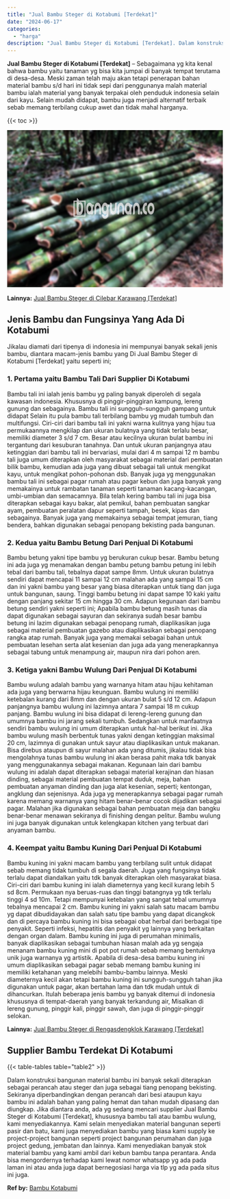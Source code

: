 ```yaml
---
title: "Jual Bambu Steger di Kotabumi [Terdekat]"
date: "2024-06-17"
categories: 
  - "harga"
description: "Jual Bambu Steger di Kotabumi [Terdekat]. Dalam konstruksi bangunan material bambu ini banyak sekali diterapkan sebagai perancah atau steger dan juga sebagai..."
---
```


**Jual Bambu Steger di Kotabumi \[Terdekat\]** – Sebagaimana yg kita kenal bahwa bambu yaitu tanaman yg bisa kita jumpai di banyak tempat terutama di desa-desa. Meski zaman telah maju akan tetapi penerapan bahan material bambu s/d hari ini tidak sepi dari penggunanya malah material bambu ialah material yang banyak terpakai oleh penduduk indonesia selain dari kayu. Selain mudah didapat, bambu juga menjadi alternatif terbaik sebab memang terbilang cukup awet dan tidak mahal harganya.

{{< toc >}}

![Jual Bambu Steger di Kotabumi [Terdekat]](/images/jual-bambu-tali-39.png)

**Lainnya:** [Jual Bambu Steger di Cilebar Karawang \[Terdekat\]](https://bambu.bangunan.co/jual-bambu-steger-di-cilebar-karawang-terdekat/)

## Jenis Bambu dan Fungsinya Yang Ada Di Kotabumi

Jikalau diamati dari tipenya di indonesia ini mempunyai banyak sekali jenis bambu, diantara macam-jenis bambu yang Di Jual Bambu Steger di Kotabumi \[Terdekat\] yaitu seperti ini;

### 1\. Pertama yaitu Bambu Tali Dari Supplier Di Kotabumi

Bambu tali ini ialah jenis bambu yg paling banyak diperoleh di segala kawasan indonesia. Khususnya di pinggir-pinggiran kampung, lereng gunung dan sebagainya. Bambu tali ini sungguh-sungguh gampang untuk didapat Selain itu pula bambu tali terbilang bambu yg mudah tumbuh dan multifungsi. Ciri-ciri dari bambu tali ini yakni warna kulitnya yang hijau tua permukaannya mengkilap dan ukuran bulatnya yang tidak terlalu besar, memiliki diameter 3 s/d 7 cm. Besar atau kecilnya ukuran bulat bambu ini tergantung dari kesuburan tanahnya. Dan untuk ukuran panjangnya atau ketinggian dari bambu tali ini bervariasi, mulai dari 4 m sampai 12 m bambu tali juga umum diterapkan oleh masyarakat sebagai material dari pembuatan bilik bambu, kemudian ada juga yang dibuat sebagai tali untuk mengikat kayu, untuk mengikat pohon-pohonan dsb. Banyak juga yg menggunakan bambu tali ini sebagai pagar rumah atau pagar kebun dan juga banyak yang memakainya untuk rambatan tanaman seperti tanaman kacang-kacangan, umbi-umbian dan semacamnya. Bila telah kering bambu tali ini juga bisa diterapkan sebagai kayu bakar, alat pemikul, bahan pembuatan sangkar ayam, pembuatan peralatan dapur seperti tampah, besek, kipas dan sebagainya. Banyak juga yang memakainya sebagai tempat jemuran, tiang bendera, bahkan digunakan sebagai penopang bekisting pada bangunan.

### 2\. Kedua yaitu Bambu Betung Dari Penjual Di Kotabumi

Bambu betung yakni tipe bambu yg berukuran cukup besar. Bambu betung ini ada juga yg menamakan dengan bambu petung bambu petung ini lebih tebal dari bambu tali, tebalnya dapat sampe 8mm. Untuk ukuran bulatnya sendiri dapat mencapai 11 sampai 12 cm malahan ada yang sampai 15 cm dan ini yakni bambu yang besar yang biasa diterapkan untuk tiang dan juga untuk bangunan, saung. Tinggi bambu betung ini dapat sampe 10 kaki yaitu dengan panjang sekitar 15 cm hingga 30 cm. Adapun kegunaan dari bambu betung sendiri yakni seperti ini; Apabila bambu betung masih tunas dia dapat digunakan sebagai sayuran dan sekiranya sudah besar bambu betung ini lazim digunakan sebagai penopang rumah, diaplikasikan juga sebagai material pembuatan gazebo atau diaplikasikan sebagai penopang rangka atap rumah. Banyak juga yang memakai sebagai bahan untuk pembuatan lesehan serta alat kesenian dan juga ada yang menerapkannya sebagai tabung untuk menampung air, maupun nira dari pohon aren.

### 3\. Ketiga yakni Bambu Wulung Dari Penjual Di Kotabumi

Bambu wulung adalah bambu yang warnanya hitam atau hijau kehitaman ada juga yang berwarna hijau keunguan. Bambu wulung ini memiliki ketebalan kurang dari 8mm dan dengan ukuran bulat 5 s/d 12 cm. Adapun panjangnya bambu wulung ini lazimnya antara 7 sampai 18 m cukup panjang. Bambu wulung ini bisa didapat di lereng-lereng gunung dan umumnya bambu ini jarang sekali tumbuh. Sedangkan untuk manfaatnya sendiri bambu wulung ini umum diterapkan untuk hal-hal berikut ini. Jika bambu wulung masih berbentuk tunas yakni dengan ketinggian maksimal 20 cm, lazimnya di gunakan untuk sayur atau diaplikasikan untuk makanan. Bisa direbus ataupun di sayur malahan ada yang ditumis, jikalau tidak bisa mengolahnya tunas bambu wulung ini akan berasa pahit maka tdk banyak yang menggunakannya sebagai makanan. Kegunaan lain dari bambu wulung ini adalah dapat diterapkan sebagai material kerajinan dan hiasan dinding, sebagai material pembuatan tempat duduk, meja, bahan pembuatan anyaman dinding dan juga alat kesenian, seperti; kentongan, angklung dan sejenisnya. Ada juga yg menerapkannya sebagai pagar rumah karena memang warnanya yang hitam benar-benar cocok dijadikan sebagai pagar. Malahan jika digunakan sebagai bahan pembuatan meja dan bangku benar-benar menawan sekiranya di finishing dengan pelitur. Bambu wulung ini juga banyak digunakan untuk kelengkapan kitchen yang terbuat dari anyaman bambu.

### 4\. Keempat yaitu Bambu Kuning Dari Penjual Di Kotabumi

Bambu kuning ini yakni macam bambu yang terbilang sulit untuk didapat sebab memang tidak tumbuh di segala daerah. Juga yang fungsinya tidak terlalu dapat diandalkan yaitu tdk banyak diterapkan oleh masyarakat biasa. Ciri-ciri dari bambu kuning ini ialah diameternya yang kecil kurang lebih 5 sd 8cm. Permukaan nya beruas-ruas dan tinggi batangnya yg tdk terlalu tinggi 4 sd 10m. Tetapi mempunyai ketebalan yang sangat tebal umumnya tebalnya mencapai 2 cm. Bambu kuning ini yakni salah satu macam bambu yg dapat dibudidayakan dan salah satu tipe bambu yang dapat dicangkok dan di percaya bambu kuning ini bisa sebagai obat herbal dari berbagai tipe penyakit. Seperti infeksi, hepatitis dan penyakit yg lainnya yang berkaitan dengan organ dalam. Bambu kuning ini juga di perumahan minimalis, banyak diaplikasikan sebagai tumbuhan hiasan malah ada yg sengaja menanam bambu kuning mini di pot pot rumah sebab memang bentuknya unik juga warnanya yg artistik. Apabila di desa-desa bambu kuning ini umum diaplikasikan sebagai pagar sebab memang bambu kuning ini memiliki ketahanan yang melebihi bambu-bambu lainnya. Meski diameternya kecil akan tetapi bambu kuning ini sungguh-sungguh tahan jika digunakan untuk pagar, akan bertahan lama dan tdk mudah untuk di dihancurkan. Itulah beberapa jenis bambu yg banyak ditemui di indonesia khususnya di tempat-daerah yang banyak terkandung air, Misalkan di lereng gunung, pinggir kali, pinggir sawah, dan juga di pinggir-pinggir selokan.

**Lainnya:** [Jual Bambu Steger di Rengasdengklok Karawang \[Terdekat\]](https://bambu.bangunan.co/jual-bambu-steger-di-rengasdengklok-karawang-terdekat/)

## Supplier Bambu Terdekat Di Kotabumi

{{< table-tables table="table2" >}}

Dalam konstruksi bangunan material bambu ini banyak sekali diterapkan sebagai perancah atau steger dan juga sebagai tiang penopang bekisting. Sekiranya diperbandingkan dengan perancah dari besi ataupun kayu bambu ini adalah bahan yang paling hemat dan tahan mudah dipasang dan diungkap. Jika diantara anda, ada yg sedang mencari supplier Jual Bambu Steger di Kotabumi \[Terdekat\], khususnya bambu tali atau bambu wulung, kami menyediakannya. Kami selain menyediakan material bangunan seperti pasir dan batu, kami juga menyediakan bambu yang biasa kami supply ke project-project bangunan seperti project bangunan perumahan dan juga project gedung, jembatan dan lainnya. Kami menyediakan banyak stok material bambu yang kami ambil dari kebun bambu tanpa perantara. Anda bisa mengordernya terhadap kami lewat nomor whatsapp yg ada pada laman ini atau anda juga dapat bernegosiasi harga via tlp yg ada pada situs ini juga.

**Ref by:** [Bambu Kotabumi](https://id.wikipedia.org/wiki/Bambu)
